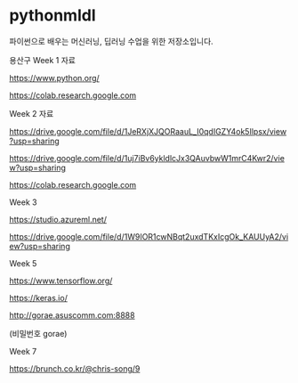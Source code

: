 # pythonmldl
파이썬으로 배우는 머신러닝, 딥러닝 수업을 위한 저장소입니다.

용산구 Week 1 자료

https://www.python.org/

https://colab.research.google.com




Week 2 자료

https://drive.google.com/file/d/1JeRXjXJQORaauL_I0qdIGZY4ok5Ilpsx/view?usp=sharing

https://drive.google.com/file/d/1uj7iBv6ykldlcJx3QAuvbwW1mrC4Kwr2/view?usp=sharing

https://colab.research.google.com

Week 3

https://studio.azureml.net/

https://drive.google.com/file/d/1W9IOR1cwNBqt2uxdTKxIcgOk_KAUUyA2/view?usp=sharing

Week 5

https://www.tensorflow.org/

https://keras.io/

http://gorae.asuscomm.com:8888

(비밀번호 gorae)

Week 7

https://brunch.co.kr/@chris-song/9

